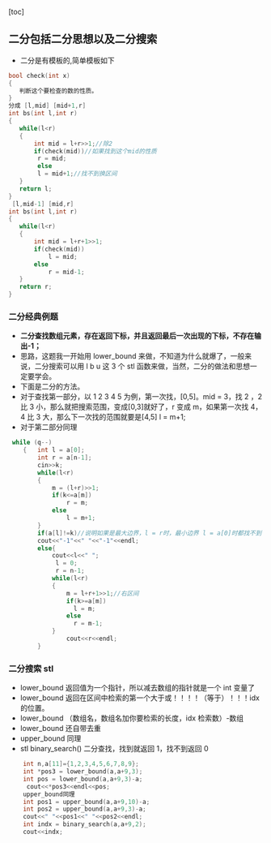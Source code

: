 [toc]
## 二分包括二分思想以及二分搜索

- 二分是有模板的,简单模板如下

```C++ {.line-numbers}
bool check(int x)
{
   判断这个要检查的数的性质。
}
分成 [l,mid] [mid+1,r]
int bs(int l,int r)
{
   while(l<r)
   {
       int mid = l+r>>1;//除2
       if(check(mid))//如果找到这个mid的性质
        r = mid;
        else
        l = mid+1;//找不到换区间
   }
   return l;
}
 [l,mid-1] [mid,r]
int bs(int l,int r)
{
   while(l<r)
   {
       int mid = l+r+1>>1;
       if(check(mid))
           l = mid;
       else
           r = mid-1;
   }
   return r;
}
```

### 二分经典例题

- **二分查找数组元素，存在返回下标，并且返回最后一次出现的下标，不存在输出-1；**
- 思路，这题我一开始用 lower_bound 来做，不知道为什么就爆了，一般来说，二分搜索可以用 l b u 这 3 个 stl 函数来做，当然，二分的做法和思想一定要学会。
- 下面是二分的方法。
- 对于查找第一部分，以 1 2 3 4 5 为例，第一次找，[0,5]。mid = 3，找 2 ，2 比 3 小，那么就把搜索范围，变成[0,3]就好了，r 变成 m，如果第一次找 4，4 比 3 大，那么下一次找的范围就要是[4,5] l = m+1;
- 对于第二部分同理

```C++ {.line-numbers}
 while (q--)
    {   int l = a[0];
        int r = a[n-1];
        cin>>k;
        while(l<r)
        {
            m = (l+r)>>1;
            if(k<=a[m])
                r = m;
            else
                l = m+1;
        }
        if(a[l]!=k)//说明如果是最大边界，l = r时，最小边界 l = a[0]时都找不到
        cout<<"-1"<<" "<<"-1"<<endl;
        else{
            cout<<l<<" ";
             l = 0;
             r = n-1;
            while(l<r)
            {
                m = l+r+1>>1;//右区间
                if(k>=a[m])
                  l = m;
                else
                  r = m-1;
            }
                cout<<r<<endl;
        }
```

### 二分搜索 stl

- lower_bound 返回值为一个指针，所以减去数组的指针就是一个 int 变量了
- lower_bound 返回在区间中检索的第一个大于或！！！！（等于）！！！idx 的位置。
- lower_bound （数组名，数组名加你要检索的长度，idx 检索数）-数组
- lower_bound 还自带去重
- upper_bound 同理
- stl binary_search() 二分查找，找到就返回 1，找不到返回 0

```C++ {.line-numbers}
    int n,a[11]={1,2,3,4,5,6,7,8,9};
    int *pos3 = lower_bound(a,a+9,3);
    int pos = lower_bound(a,a+9,3)-a;
     cout<<*pos3<<endl<<pos;
    upper_bound同理
    int pos1 = upper_bound(a,a+9,10)-a;
    int pos2 = upper_bound(a,a+9,3)-a;
    cout<<" "<<pos1<<" "<<pos2<<endl;
    int indx = binary_search(a,a+9,2);
    cout<<indx;
```
